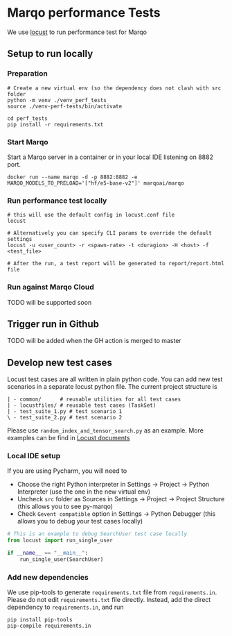 # Marqo performance Tests
We use [locust](https://docs.locust.io/en/stable/what-is-locust.html) to run performance test for Marqo

## Setup to run locally
### Preparation
```shell
# Create a new virtual env (so the dependency does not clash with src folder
python -m venv ./venv_perf_tests
source ./venv-perf-tests/bin/activate

cd perf_tests
pip install -r requirements.txt
```

### Start Marqo
Start a Marqo server in a container or in your local IDE listening on 8882 port.
```shell
docker run --name marqo -d -p 8882:8882 -e MARQO_MODELS_TO_PRELOAD='["hf/e5-base-v2"]' marqoai/marqo
```

### Run performance test locally
```shell
# this will use the default config in locust.conf file
locust

# Alternatively you can specify CLI params to override the default settings
locust -u <user_count> -r <spawn-rate> -t <duragion> -H <host> -f <test_file> 

# After the run, a test report will be generated to report/report.html file
```

### Run against Marqo Cloud
TODO will be supported soon

## Trigger run in Github
TODO will be added when the GH action is merged to master

## Develop new test cases

Locust test cases are all written in plain python code. You can add new test scenarios in a separate 
locust python file. The current project structure is 

```text
| - common/      # reusable utilities for all test cases
| - locustfiles/ # reusable test cases (TaskSet)
| - test_suite_1.py # test scenario 1
\ - test_suite_2.py # test scenario 2
```

Please use `random_index_and_tensor_search.py` as an example.
More examples can be find in [Locust documents](https://docs.locust.io/en/stable/writing-a-locustfile.html)

### Local IDE setup
If you are using Pycharm, you will need to
* Choose the right Python interpreter in Settings -> Project -> Python Interpreter (use the one in the new virtual env)
* Uncheck `src` folder as Sources in Settings -> Project -> Project Structure (this allows you to see py-marqo)
* Check `Gevent compatible` option in Settings -> Python Debugger (this allows you to debug your test cases locally)

```python
# This is an example to debug SearchUser test case locally
from locust import run_single_user

if __name__ == "__main__":
    run_single_user(SearchUser)
```

### Add new dependencies
We use pip-tools to generate `requirements.txt` file from `requirements.in`. Please do not edit
`requirements.txt` file directly. Instead, add the direct dependency to `requirements.in`, and run

```shell
pip install pip-tools
pip-compile requirements.in
```

